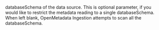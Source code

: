 databaseSchema of the data source. This is optional parameter, if you would like to restrict the metadata reading to a single databaseSchema. When left blank, OpenMetadata Ingestion attempts to scan all the databaseSchema.
